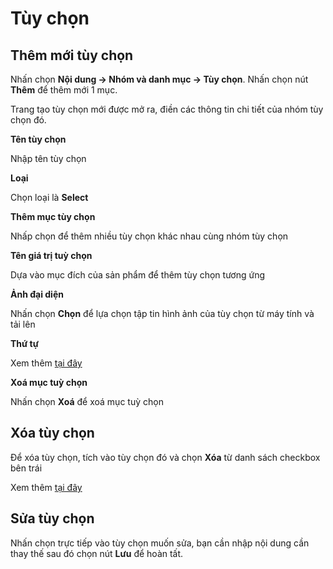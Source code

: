 # Tùy chọn

## Thêm mới tùy chọn

Nhấn chọn **Nội dung -> Nhóm và danh mục -> Tùy chọn**. Nhấn chọn nút **Thêm** để thêm mới 1 mục.

Trang tạo tùy chọn mới được mở ra, điền các thông tin chi tiết của nhóm tùy chọn đó.

**Tên tùy chọn**

Nhập tên tùy chọn 

**Loại**

Chọn loại là **Select**

**Thêm mục tùy chọn**

Nhấp chọn để thêm nhiều tùy chọn khác nhau cùng nhóm tùy chọn

**Tên giá trị tuỳ chọn**

Dựa vào mục đích của sản phẩm để thêm tùy chọn tương ứng

**Ảnh đại diện**

Nhấn chọn **Chọn** để lựa chọn tập tin hình ảnh của tùy chọn từ máy tính và tải lên

**Thứ tự**

Xem thêm [tại đây](https://pisale.osd.vn/docs/common/logic#th%E1%BB%A9-t%E1%BB%B1-s%E1%BA%AFp-x%E1%BA%BFp-l%C3%A0-s%E1%BB%91-ch%E1%BB%89-%C4%91%E1%BB%8Bnh)

**Xoá mục tuỳ chọn**

Nhấn chọn **Xoá** để xoá mục tuỳ chọn

## Xóa tùy chọn

Để xóa tùy chọn, tích vào tùy chọn đó và chọn **Xóa** từ danh sách checkbox bên trái

Xem thêm [tại đây](https://pisale.osd.vn/docs/common/logic#x%C3%B3a-c%C3%A1c-m%E1%BB%A5c-c%C3%A1c-th%C3%A0nh-ph%E1%BA%A7n-th%C3%B4ng-tin)

## Sửa tùy chọn

Nhấn chọn trực tiếp vào tùy chọn muốn sửa, bạn cần nhập nội dung cần thay thế sau đó chọn nút **Lưu** để hoàn tất.
